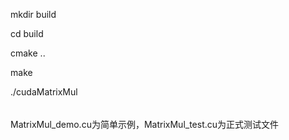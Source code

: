 mkdir build

cd build

cmake ..

make

./cudaMatrixMul 

######
MatrixMul_demo.cu为简单示例，MatrixMul_test.cu为正式测试文件  
